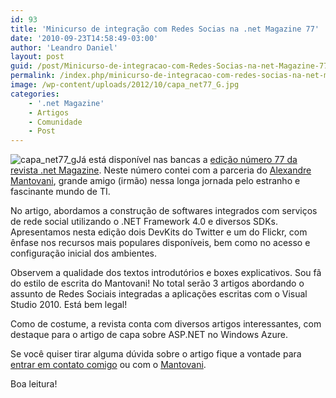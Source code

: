 ```yaml
---
id: 93
title: 'Minicurso de integração com Redes Socias na .net Magazine 77'
date: '2010-09-23T14:58:49-03:00'
author: 'Leandro Daniel'
layout: post
guid: /post/Minicurso-de-integracao-com-Redes-Socias-na-net-Magazine-77.aspx
permalink: /index.php/minicurso-de-integracao-com-redes-socias-na-net-magazine-77/
image: /wp-content/uploads/2012/10/capa_net77_G.jpg
categories:
    - '.net Magazine'
    - Artigos
    - Comunidade
    - Post
---
```


![capa_net77_g](http://leandrodaniel.com/pics/capa_net77_g_1.jpg "capa_net77_g")Já está disponível nas bancas a [edição número 77 da revista .net Magazine](http://www.devmedia.com.br/post-18004-Revista--net-Magazine-Edicao-77.html). Neste número contei com a parceria do [Alexandre Mantovani](http://system.mantov.net/), grande amigo (irmão) nessa longa jornada pelo estranho e fascinante mundo de TI.

No artigo, abordamos a construção de softwares integrados com serviços de rede social utilizando o .NET Framework 4.0 e diversos SDKs. Apresentamos nesta edição dois DevKits do Twitter e um do Flickr, com ênfase nos recursos mais populares disponíveis, bem como no acesso e configuração inicial dos ambientes.

Observem a qualidade dos textos introdutórios e boxes explicativos. Sou fã do estilo de escrita do Mantovani! No total serão 3 artigos abordando o assunto de Redes Sociais integradas a aplicações escritas com o Visual Studio 2010. Está bem legal!

Como de costume, a revista conta com diversos artigos interessantes, com destaque para o artigo de capa sobre ASP.NET no Windows Azure.

Se você quiser tirar alguma dúvida sobre o artigo fique a vontade para [entrar em contato comigo](http://www.leandrodaniel.com/contact) ou com o [Mantovani](http://system.mantov.net/blog/contact).

Boa leitura!